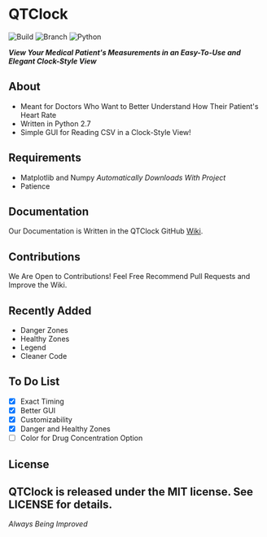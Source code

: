 # QTClock
![Build](https://img.shields.io/badge/Build-Passing-brightgreen.svg)
![Branch](https://img.shields.io/badge/Branch-Master-yellow.svg?maxAge=2592000)
![Python](https://img.shields.io/pypi/pyversions/Django.svg?maxAge=2592000) 
 
 ***View Your Medical Patient's Measurements in an Easy-To-Use and Elegant Clock-Style View***
 
## About  
* Meant for Doctors Who Want to Better Understand How Their Patient's Heart Rate
* Written in Python 2.7
* Simple GUI for Reading CSV in a Clock-Style View!

## Requirements
* Matplotlib and Numpy *Automatically Downloads With Project*
* Patience

## Documentation
 Our Documentation is Written in the QTClock GitHub <a href="https://github.com/wackymaster/QTClock/wiki">Wiki</a>.
 
## Contributions

 We Are Open to Contributions! Feel Free Recommend Pull Requests and Improve the Wiki.

## Recently Added
* Danger Zones
* Healthy Zones
* Legend
* Cleaner Code

## To Do List
- [x] Exact Timing
- [x] Better GUI
- [x] Customizability
- [x] Danger and Healthy Zones
- [ ] Color for Drug Concentration Option    

## License

QTClock is released under the MIT license. See LICENSE for details.
---

*Always Being Improved*
